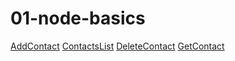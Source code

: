 # 01-node-basics

[AddContact](http://prnt.sc/zrnnyi) [ContactsList](http://prnt.sc/zrns4k)
[DeleteContact](http://prnt.sc/zrnusf) [GetContact](http://prnt.sc/zrnvzd)
